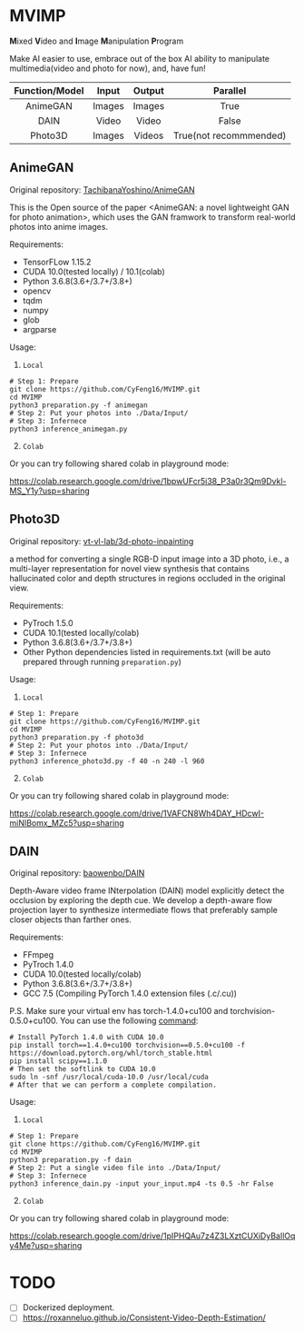 # MVIMP

**M**ixed **V**ideo and **I**mage **M**anipulation **P**rogram

Make AI easier to use, embrace out of the box AI ability to manipulate multimedia(video and photo for now), and, have fun!

| Function/Model |  Input | Output |        Parallel        |
|:--------------:|:------:|:------:|:----------------------:|
|    AnimeGAN    | Images | Images |          True          |
|      DAIN      |  Video |  Video |          False         |
|     Photo3D    | Images | Videos | True(not recommmended) |

## AnimeGAN

Original repository: [TachibanaYoshino/AnimeGAN](https://github.com/TachibanaYoshino/AnimeGAN)

This is the Open source of the paper <AnimeGAN: a novel lightweight GAN for photo animation>, which uses the GAN framwork to transform real-world photos into anime images.

Requirements:
- TensorFLow 1.15.2
- CUDA 10.0(tested locally) / 10.1(colab)
- Python 3.6.8(3.6+/3.7+/3.8+)
- opencv
- tqdm
- numpy
- glob
- argparse

Usage:

1. `Local`

```shell
# Step 1: Prepare
git clone https://github.com/CyFeng16/MVIMP.git
cd MVIMP
python3 preparation.py -f animegan 
# Step 2: Put your photos into ./Data/Input/
# Step 3: Infernece
python3 inference_animegan.py
```

2. `Colab`

Or you can try following shared colab in playground mode:

https://colab.research.google.com/drive/1bpwUFcr5i38_P3a0r3Qm9Dvkl-MS_Y1y?usp=sharing

## Photo3D

Original repository: [vt-vl-lab/3d-photo-inpainting](https://github.com/vt-vl-lab/3d-photo-inpainting)

a method for converting a single RGB-D input image into a 3D photo, i.e., a multi-layer representation for novel view synthesis that contains hallucinated color and depth structures in regions occluded in the original view. 

Requirements:
- PyTroch 1.5.0
- CUDA 10.1(tested locally/colab)
- Python 3.6.8(3.6+/3.7+/3.8+)
- Other Python dependencies listed in requirements.txt (will be auto prepared through running `preparation.py`)

Usage:

1. `Local`

```shell
# Step 1: Prepare
git clone https://github.com/CyFeng16/MVIMP.git
cd MVIMP
python3 preparation.py -f photo3d
# Step 2: Put your photos into ./Data/Input/
# Step 3: Infernece
python3 inference_photo3d.py -f 40 -n 240 -l 960
```

2. `Colab`

Or you can try following shared colab in playground mode:

https://colab.research.google.com/drive/1VAFCN8Wh4DAY_HDcwI-miNIBomx_MZc5?usp=sharing

## DAIN

Original repository: [baowenbo/DAIN](https://github.com/baowenbo/DAIN)

Depth-Aware video frame INterpolation (DAIN) model explicitly detect the occlusion by exploring the depth cue. We develop a depth-aware flow projection layer to synthesize intermediate flows that preferably sample closer objects than farther ones. 

Requirements:
- FFmpeg
- PyTroch 1.4.0
- CUDA 10.0(tested locally/colab)
- Python 3.6.8(3.6+/3.7+/3.8+)
- GCC 7.5 (Compiling PyTorch 1.4.0 extension files (.c/.cu))

P.S. Make sure your virtual env has torch-1.4.0+cu100 and torchvision-0.5.0+cu100.
You can use the following [command](https://github.com/baowenbo/DAIN/issues/44#issuecomment-624025613):

```shell
# Install PyTorch 1.4.0 with CUDA 10.0
pip install torch==1.4.0+cu100 torchvision==0.5.0+cu100 -f https://download.pytorch.org/whl/torch_stable.html
pip install scipy==1.1.0
# Then set the softlink to CUDA 10.0
sudo ln -snf /usr/local/cuda-10.0 /usr/local/cuda
# After that we can perform a complete compilation.
```

Usage:

1. `Local`

```shell
# Step 1: Prepare
git clone https://github.com/CyFeng16/MVIMP.git
cd MVIMP
python3 preparation.py -f dain
# Step 2: Put a single video file into ./Data/Input/
# Step 3: Infernece
python3 inference_dain.py -input your_input.mp4 -ts 0.5 -hr False
```

2. `Colab`

Or you can try following shared colab in playground mode:

https://colab.research.google.com/drive/1pIPHQAu7z4Z3LXztCUXiDyBaIlOqy4Me?usp=sharing

# TODO
- [ ] Dockerized deployment.
- [ ] https://roxanneluo.github.io/Consistent-Video-Depth-Estimation/